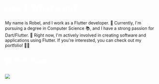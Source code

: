  <h1 align="left" style="color:white;" >Hey 👋 What's up?</h1>

###

<p align="left">My name is Robel, and I work as a Flutter developer. 🚀 Currently, I'm pursuing a degree in Computer Science 📚, and I have a strong passion for Dart/Flutter. 💙 Right now, I'm actively involved in creating software and applications using Flutter. If you're interested, you can check out my portfolio! 📱👀</p>

###

<h2 align="left" style="color:white;" >💻 Tech Stack</h2>

###

<div align="left">
  <a href="#">
    <img src="https://skillicons.dev/icons?i=dart,flutter,reactnative,firebase,Node.js,xd,figma,vscode,androidstudio,git,github&theme=dark" />
  </a>
 
</div>

###







 






  
 
